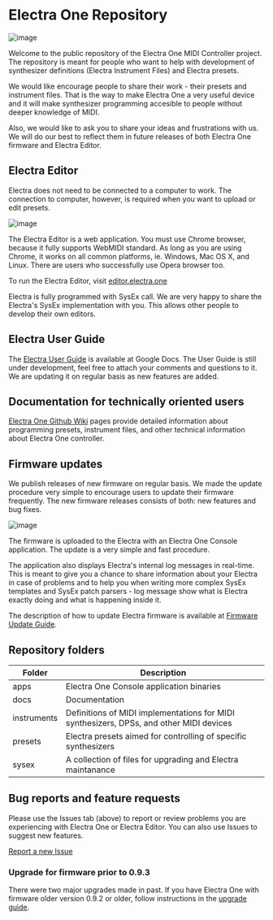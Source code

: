 # Electra One Repository

![image](https://github.com/martinpavlas/electra.one/raw/master/docs/electra-top-silver.jpg)

Welcome to the public repository of the Electra One MIDI Controller project. The repository is meant for people who want to help with development of synthesizer definitions (Electra Instrument Files) and Electra presets.

We would like encourage people to share their work - their presets and instrument files. That is the way to make Electra One a very useful device and it will make synthesizer programming accesible to people without deeper knowledge of MIDI.

Also, we would like to ask you to share your ideas and frustrations with us. We will do our best to reflect them in future releases of both Electra One firmware and Electra Editor.

## Electra Editor
Electra does not need to be connected to a computer to work. The connection to computer, however, is required when you want to upload or edit presets.

![image](https://github.com/martinpavlas/electra.one/raw/master/docs/electra-editor.png)

The Electra Editor is a web application. You must use Chrome browser, because it fully supports WebMIDI standard. As long as you are using Chrome, it works on all common platforms, ie. Windows, Mac OS X, and Linux. There are users who successfully use Opera browser too.

To run the Electra Editor, visit [editor.electra.one](https://editor.electra.one/)

Electra is fully programmed with SysEx call. We are very happy to share the Electra's SysEx implementation with you. This allows other people to develop their own editors.


## Electra User Guide
The [Electra User Guide](https://docs.google.com/document/d/1KDwv20wwwJdlct1m_r8IaG3PLbulb8RHOebviEDO6mM/edit?usp=sharing) is available at Google Docs. The User Guide is still under development, feel free to attach your comments and questions to it. We are updating it on regular basis as new features are added.

## Documentation for technically oriented users
[Electra One Github Wiki](https://github.com/martinpavlas/electra.one/wiki) pages provide detailed information about programming presets, instrument files, and other technical information about Electra One controller.

## Firmware updates
We publish releases of new firmware on regular basis. We made the update procedure very simple to encourage users to update their firmware frequently. The new firmware releases consists of both: new features and bug fixes.

![image](https://github.com/martinpavlas/electra.one/raw/master/docs/ElectraOneConsole.png)

The firmware is uploaded to the Electra with an Electra One Console application. The update is a very simple and fast procedure.

The application also displays Electra's internal log messages in real-time. This is meant to give you a chance to share information about your Electra in case of problems and to help you when writing more complex SysEx templates and SysEx patch parsers - log message show what is Electra exactly doing and what is happening inside it.

The description of how to update Electra firmware is available at [Firmware Update Guide](https://github.com/martinpavlas/electra.one/wiki/Updating-firmware).


## Repository folders
Folder | Description
---|---
apps | Electra One Console application binaries
docs | Documentation
instruments | Definitions of MIDI implementations for MIDI synthesizers, DPSs, and other MIDI devices
presets | Electra presets aimed for controlling of specific synthesizers
sysex | A collection of files for upgrading and Electra maintanance



## Bug reports and feature requests
Please use the Issues tab (above) to report or review problems you are experiencing with Electra One or Electra Editor. You can also use Issues to suggest new features.

[Report a new Issue](https://github.com/martinpavlas/electra.one/issues/new)



### Upgrade for firmware prior to 0.9.3
There were two major upgrades made in past. If you have Electra One with firmware older version 0.9.2 or older, follow instructions in the [upgrade guide](https://github.com/martinpavlas/electra.one/blob/master/docs/upgrade-0.9.6.md).

